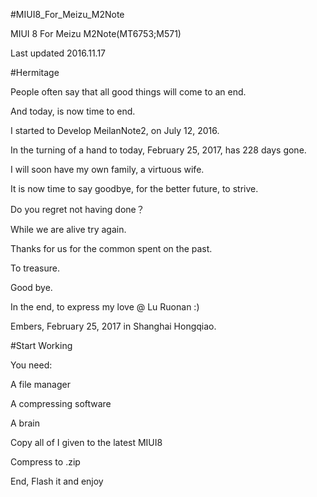 #MIUI8_For_Meizu_M2Note

MIUI 8 For Meizu M2Note(MT6753;M571)

Last updated 2016.11.17



#Hermitage

People often say that all good things will come to an end.

And today, is now time to end.

I started to Develop MeilanNote2, on July 12, 2016.

In the turning of a hand to today, February 25, 2017, has 228 days gone.

I will soon have my own family, a virtuous wife.

It is now time to say goodbye, for the better future, to strive.

Do you regret not having done？

While we are alive try again.

Thanks for us for the common spent on the past.

To treasure.

Good bye.

In the end, to express my love @ Lu Ruonan :)

Embers, February 25, 2017 in Shanghai Hongqiao.



#Start Working

You need:

A file manager

A compressing software

A brain

Copy all of I given to the latest MIUI8

Compress to .zip

End, Flash it and enjoy
